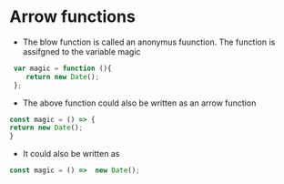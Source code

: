  # Arrow functions 

- The blow function is called an anonymus fuunction. The function is assifgned to the variable magic  

```js
 var magic = function (){
    return new Date();
 };
 ```

- The above function could also be written as an arrow function 

```js
const magic = () => {
return new Date();
}
```

- It could also be written as 

```js
const magic = () =>  new Date();
```